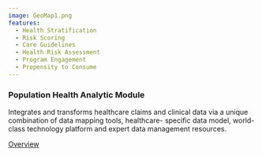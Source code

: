 ```yaml
---
image: GeoMap1.png
features:
  - Health Stratification
  - Risk Scoring
  - Care Guidelines
  - Health Risk Assessment
  - Program Engagement
  - Propensity to Consume
---
```


### Population Health Analytic Module

Integrates and transforms healthcare claims and clinical data via a unique combination of data mapping tools, healthcare- specific data model, world-class technology platform and expert data management resources.

[Overview]

[Overview]: http://google.com
